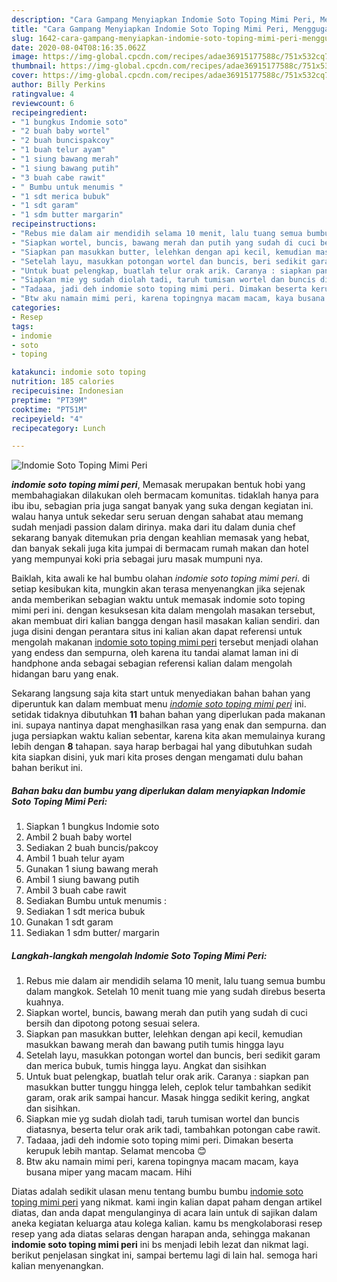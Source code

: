 ```yaml
---
description: "Cara Gampang Menyiapkan Indomie Soto Toping Mimi Peri, Menggugah Selera"
title: "Cara Gampang Menyiapkan Indomie Soto Toping Mimi Peri, Menggugah Selera"
slug: 1642-cara-gampang-menyiapkan-indomie-soto-toping-mimi-peri-menggugah-selera
date: 2020-08-04T08:16:35.062Z
image: https://img-global.cpcdn.com/recipes/adae36915177588c/751x532cq70/indomie-soto-toping-mimi-peri-foto-resep-utama.jpg
thumbnail: https://img-global.cpcdn.com/recipes/adae36915177588c/751x532cq70/indomie-soto-toping-mimi-peri-foto-resep-utama.jpg
cover: https://img-global.cpcdn.com/recipes/adae36915177588c/751x532cq70/indomie-soto-toping-mimi-peri-foto-resep-utama.jpg
author: Billy Perkins
ratingvalue: 4
reviewcount: 6
recipeingredient:
- "1 bungkus Indomie soto"
- "2 buah baby wortel"
- "2 buah buncispakcoy"
- "1 buah telur ayam"
- "1 siung bawang merah"
- "1 siung bawang putih"
- "3 buah cabe rawit"
- " Bumbu untuk menumis "
- "1 sdt merica bubuk"
- "1 sdt garam"
- "1 sdm butter margarin"
recipeinstructions:
- "Rebus mie dalam air mendidih selama 10 menit, lalu tuang semua bumbu dalam mangkok. Setelah 10 menit tuang mie yang sudah direbus beserta kuahnya."
- "Siapkan wortel, buncis, bawang merah dan putih yang sudah di cuci bersih dan dipotong potong sesuai selera."
- "Siapkan pan masukkan butter, lelehkan dengan api kecil, kemudian masukkan bawang merah dan bawang putih tumis hingga layu"
- "Setelah layu, masukkan potongan wortel dan buncis, beri sedikit garam dan merica bubuk, tumis hingga layu. Angkat dan sisihkan"
- "Untuk buat pelengkap, buatlah telur orak arik. Caranya : siapkan pan masukkan butter tunggu hingga leleh, ceplok telur tambahkan sedikit garam, orak arik sampai hancur. Masak hingga sedikit kering, angkat dan sisihkan."
- "Siapkan mie yg sudah diolah tadi, taruh tumisan wortel dan buncis diatasnya, beserta telur orak arik tadi, tambahkan potongan cabe rawit."
- "Tadaaa, jadi deh indomie soto toping mimi peri. Dimakan beserta kerupuk lebih mantap. Selamat mencoba 😊"
- "Btw aku namain mimi peri, karena topingnya macam macam, kaya busana miper yang macam macam. Hihi"
categories:
- Resep
tags:
- indomie
- soto
- toping

katakunci: indomie soto toping 
nutrition: 185 calories
recipecuisine: Indonesian
preptime: "PT39M"
cooktime: "PT51M"
recipeyield: "4"
recipecategory: Lunch

---
```



![Indomie Soto Toping Mimi Peri](https://img-global.cpcdn.com/recipes/adae36915177588c/751x532cq70/indomie-soto-toping-mimi-peri-foto-resep-utama.jpg)

<b><i>indomie soto toping mimi peri</i></b>, Memasak merupakan bentuk hobi yang membahagiakan dilakukan oleh bermacam komunitas. tidaklah hanya para ibu ibu, sebagian pria juga sangat banyak yang suka dengan kegiatan ini. walau hanya untuk sekedar seru seruan dengan sahabat atau memang sudah menjadi passion dalam dirinya. maka dari itu dalam dunia chef sekarang banyak ditemukan pria dengan keahlian memasak yang hebat, dan banyak sekali juga kita jumpai di bermacam rumah makan dan hotel yang mempunyai koki pria sebagai juru masak mumpuni nya.



Baiklah, kita awali ke hal bumbu olahan <i>indomie soto toping mimi peri</i>. di setiap kesibukan kita, mungkin akan terasa menyenangkan jika sejenak anda memberikan sebagian waktu untuk memasak indomie soto toping mimi peri ini. dengan kesuksesan kita dalam mengolah masakan tersebut, akan membuat diri kalian bangga dengan hasil masakan kalian sendiri. dan juga disini dengan perantara situs ini kalian akan dapat referensi untuk mengolah makanan <u>indomie soto toping mimi peri</u> tersebut menjadi olahan yang endess dan sempurna, oleh karena itu tandai alamat laman ini di handphone anda sebagai sebagian referensi kalian dalam mengolah hidangan baru yang enak.


Sekarang langsung saja kita start untuk menyediakan bahan bahan yang diperuntuk kan dalam membuat menu <u><i>indomie soto toping mimi peri</i></u> ini. setidak tidaknya dibutuhkan <b>11</b> bahan bahan yang diperlukan pada makanan ini. supaya nantinya dapat menghasilkan rasa yang enak dan sempurna. dan juga persiapkan waktu kalian sebentar, karena kita akan memulainya kurang lebih dengan <b>8</b> tahapan. saya harap berbagai hal yang dibutuhkan sudah kita siapkan disini, yuk mari kita proses dengan mengamati dulu bahan bahan berikut ini.

<!--inarticleads1-->

##### Bahan baku dan bumbu yang diperlukan dalam menyiapkan Indomie Soto Toping Mimi Peri:

1. Siapkan 1 bungkus Indomie soto
1. Ambil 2 buah baby wortel
1. Sediakan 2 buah buncis/pakcoy
1. Ambil 1 buah telur ayam
1. Gunakan 1 siung bawang merah
1. Ambil 1 siung bawang putih
1. Ambil 3 buah cabe rawit
1. Sediakan  Bumbu untuk menumis :
1. Sediakan 1 sdt merica bubuk
1. Gunakan 1 sdt garam
1. Sediakan 1 sdm butter/ margarin




<!--inarticleads2-->

##### Langkah-langkah mengolah Indomie Soto Toping Mimi Peri:

1. Rebus mie dalam air mendidih selama 10 menit, lalu tuang semua bumbu dalam mangkok. Setelah 10 menit tuang mie yang sudah direbus beserta kuahnya.
1. Siapkan wortel, buncis, bawang merah dan putih yang sudah di cuci bersih dan dipotong potong sesuai selera.
1. Siapkan pan masukkan butter, lelehkan dengan api kecil, kemudian masukkan bawang merah dan bawang putih tumis hingga layu
1. Setelah layu, masukkan potongan wortel dan buncis, beri sedikit garam dan merica bubuk, tumis hingga layu. Angkat dan sisihkan
1. Untuk buat pelengkap, buatlah telur orak arik. Caranya : siapkan pan masukkan butter tunggu hingga leleh, ceplok telur tambahkan sedikit garam, orak arik sampai hancur. Masak hingga sedikit kering, angkat dan sisihkan.
1. Siapkan mie yg sudah diolah tadi, taruh tumisan wortel dan buncis diatasnya, beserta telur orak arik tadi, tambahkan potongan cabe rawit.
1. Tadaaa, jadi deh indomie soto toping mimi peri. Dimakan beserta kerupuk lebih mantap. Selamat mencoba 😊
1. Btw aku namain mimi peri, karena topingnya macam macam, kaya busana miper yang macam macam. Hihi




Diatas adalah sedikit ulasan menu tentang bumbu bumbu <u>indomie soto toping mimi peri</u> yang nikmat. kami ingin kalian dapat paham dengan artikel diatas, dan anda dapat mengulanginya di acara lain untuk di sajikan dalam aneka kegiatan keluarga atau kolega kalian. kamu bs mengkolaborasi resep resep yang ada diatas selaras dengan harapan anda, sehingga makanan <b>indomie soto toping mimi peri</b> ini bs menjadi lebih lezat dan nikmat lagi. berikut penjelasan singkat ini, sampai bertemu lagi di lain hal. semoga hari kalian menyenangkan.
